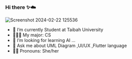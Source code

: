 ### Hi there ✨☁️

![Screenshot 2024-02-22 125536](https://github.com/JustRana/JustRana/assets/108571071/bd1e6f60-3ecb-4d8c-a568-f787f257085a)



- 🎒 I’m currently Student at Taibah University 
- 👩🏻‍💻 My major: CS
- 🦾 I’m looking for learning AI ...
- 💬 Ask me about UML Diagram ,UI/UX ,Flutter language  
- 👩🏻 Pronouns: She/her
